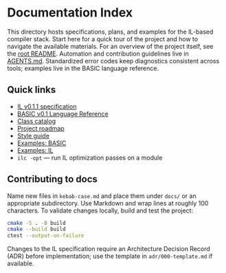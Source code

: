 # Documentation Index

This directory hosts specifications, plans, and examples for the IL-based compiler stack. Start here for a quick tour of the project and how to navigate the available materials. For an overview of the project itself, see the [root README](../README.md). Automation and contribution guidelines live in [AGENTS.md](../AGENTS.md). Standardized error codes keep diagnostics consistent across tools; examples live in the BASIC language reference.

## Quick links

- [IL v0.1.1 specification](il-spec.md)
- [BASIC v0.1 Language Reference](basic-language-reference.md)
- [Class catalog](class-catalog.md)
- [Project roadmap](roadmap.md)
- [Style guide](style-guide.md)
- [Examples: BASIC](examples/basic)
- [Examples: IL](examples/il)
- `ilc -opt` — run IL optimization passes on a module

## Contributing to docs

Name new files in `kebab-case.md` and place them under `docs/` or an appropriate subdirectory. Use Markdown and wrap lines at roughly 100 characters. To validate changes locally, build and test the project:

```sh
cmake -S . -B build
cmake --build build
ctest --output-on-failure
```

Changes to the IL specification require an Architecture Decision Record (ADR) before implementation; use the template in `adr/000-template.md` if available.
